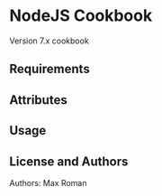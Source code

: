 NodeJS Cookbook
===============
Version 7.x cookbook

Requirements
------------




Attributes
----------


Usage
-----



License and Authors
-------------------
Authors: Max Roman
